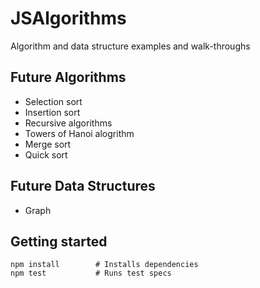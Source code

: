 # JSAlgorithms
Algorithm and data structure examples and walk-throughs

## Future Algorithms
 * Selection sort
 * Insertion sort
 * Recursive algorithms
 * Towers of Hanoi alogrithm
 * Merge sort
 * Quick sort

## Future Data Structures
 * Graph
 
## Getting started

```
npm install        # Installs dependencies
npm test           # Runs test specs
```
